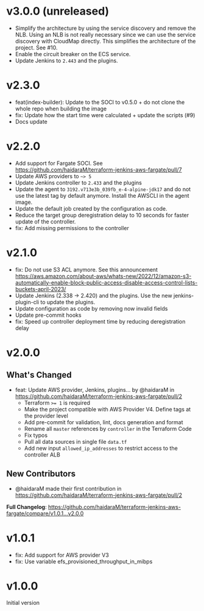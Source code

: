 # v3.0.0 (unreleased)

- Simplify the architecture by using the service discovery and remove the NLB. Using an NLB is not really necessary
  since we can use the service discovery with CloudMap directly. This simplifies the architecture of the project. See
  #10.
- Enable the circuit breaker on the ECS service.
- Update Jenkins to `2.443` and the plugins.

# v2.3.0

- feat(index-builder): Update to the SOCI to v0.5.0 + do not clone the whole repo when building the image
- fix: Update how the start time were calculated + update the scripts (#9)
- Docs update

# v2.2.0

- Add support for Fargate SOCI. See https://github.com/haidaraM/terraform-jenkins-aws-fargate/pull/7
- Update AWS providers to `~> 5`
- Update Jenkins controller to `2.433` and the plugins
- Update the agent to `3192.v713e3b_039fb_e-4-alpine-jdk17` and do not use the latest tag by default anymore. Install
  the AWSCLI in the agent image.
- Update the default job created by the configuration as code.
- Reduce the target group deregistration delay to 10 seconds for faster update of the controller.
- fix: Add missing permissions to the controller

# v2.1.0

- fix: Do not use S3 ACL anymore. See this
  announcement https://aws.amazon.com/about-aws/whats-new/2022/12/amazon-s3-automatically-enable-block-public-access-disable-access-control-lists-buckets-april-2023/
- Update Jenkins (2.338 -> 2.420) and the plugins. Use the new jenkins-plugin-cli to update the plugins.
- Update configuration as code by removing now invalid fields
- Update pre-commit hooks
- fix: Speed up controller deployment time by reducing deregistration delay

# v2.0.0

## What's Changed

* feat: Update AWS provider, Jenkins, plugins... by @haidaraM
  in https://github.com/haidaraM/terraform-jenkins-aws-fargate/pull/2
    - Terraform `>= 1` is required
    - Make the project compatible with AWS Provider V4. Define tags at the provider level
    - Add pre-commit for validation, lint, docs generation and format
    - Rename all `master` references by `controller` in the Terraform Code
    - Fix typos
    - Pull all data sources in single file `data.tf`
    - Add new input `allowed_ip_addresses` to restrict access to the controller ALB

## New Contributors

* @haidaraM made their first contribution in https://github.com/haidaraM/terraform-jenkins-aws-fargate/pull/2

**Full Changelog**: https://github.com/haidaraM/terraform-jenkins-aws-fargate/compare/v1.0.1...v2.0.0

# v1.0.1

- fix: Add support for AWS provider V3
- fix: Use variable efs_provisioned_throughput_in_mibps

# v1.0.0

Initial version

